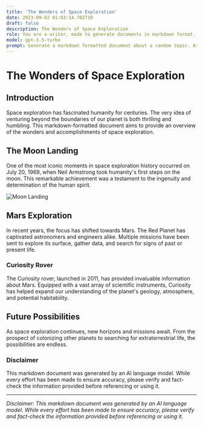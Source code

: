```yaml
---
title: 'The Wonders of Space Exploration'
date: 2023-09-02 01:03:14.702710
draft: false
description: The Wonders of Space Exploration
role: You are a writer, made to generate documents in markdown format. It is very important that all of the documents you generate are in valid markdown format.
model: gpt-3.5-turbo
prompt: Generate a markdown formatted document about a random topic. At the bottom, include a disclaimer explaining that the document was generated by you. The first line of the document should be the title. Make sure that the entire document is in proper markdown format, using a mix of various tags to make the document visually appealing.
---
```


# The Wonders of Space Exploration

## Introduction

Space exploration has fascinated humanity for centuries. The very idea of venturing beyond the boundaries of our planet is both thrilling and humbling. This markdown-formatted document aims to provide an overview of the wonders and accomplishments of space exploration.

## The Moon Landing

One of the most iconic moments in space exploration history occurred on July 20, 1969, when Neil Armstrong took humanity's first steps on the moon. This remarkable achievement was a testament to the ingenuity and determination of the human spirit.

![Moon Landing](https://example.com/moon-landing-image.jpg)

## Mars Exploration

In recent years, the focus has shifted towards Mars. The Red Planet has captivated astronomers and engineers alike. Multiple missions have been sent to explore its surface, gather data, and search for signs of past or present life.

### Curiosity Rover

The Curiosity rover, launched in 2011, has provided invaluable information about Mars. Equipped with a vast array of scientific instruments, Curiosity has helped expand our understanding of the planet's geology, atmosphere, and potential habitability.

## Future Possibilities

As space exploration continues, new horizons and missions await. From the prospect of colonizing other planets to searching for extraterrestrial life, the possibilities are endless.

### Disclaimer

This markdown document was generated by an AI language model. While every effort has been made to ensure accuracy, please verify and fact-check the information provided before referencing or using it.

---

*Disclaimer: This markdown document was generated by an AI language model. While every effort has been made to ensure accuracy, please verify and fact-check the information provided before referencing or using it.*